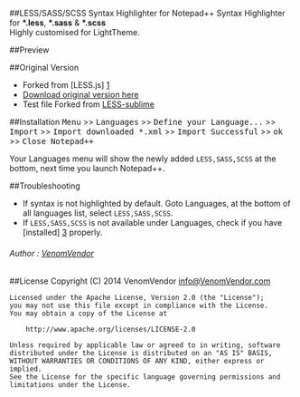 ##LESS/SASS/SCSS Syntax Highlighter for Notepad++
  Syntax Highlighter for **\*.less**, **\*.sass** & **\*.scss**<br> Highly customised for LightTheme.

##Preview


##Original Version
 - Forked from [LESS.js] [1]
 - [Download original version here][2]
 - Test file Forked from [LESS-sublime][4]

##Installation
<kbd>Menu</kbd> >> <kbd>Languages</kbd> >> <kbd>Define your Language...</kbd> >> <kbd>Import</kbd> >> <kbd>Import downloaded *.xml</kbd> >> <kbd>Import Successful</kbd> >> <kbd>ok</kbd> >> <kbd>Close Notepad++</kbd>
 

Your Languages menu will show the newly added `LESS,SASS,SCSS` at the bottom, next time you launch Notepad++. 

##Troubleshooting
 - If syntax is not highlighted by default. Goto Languages, at the bottom of all languages list, select `LESS,SASS,SCSS`.
 - If `LESS,SASS,SCSS` is not available under Languages, check if you have [installed] [3] properly.

###### Author : [VenomVendor](https://www.google.com/#newwindow=1&q=VenomVendor "Find me on Google")

##License
	Copyright (C) 2014 VenomVendor <info@VenomVendor.com>

	Licensed under the Apache License, Version 2.0 (the "License");
	you may not use this file except in compliance with the License.
	You may obtain a copy of the License at

		http://www.apache.org/licenses/LICENSE-2.0

	Unless required by applicable law or agreed to in writing, software
	distributed under the License is distributed on an "AS IS" BASIS,
	WITHOUT WARRANTIES OR CONDITIONS OF ANY KIND, either express or implied.
	See the License for the specific language governing permissions and
	limitations under the License.
	
[1]: http://sourceforge.net/apps/mediawiki/notepad-plus/index.php?title=User_Defined_Language_Files#L
[2]: http://notepad-plus.sourceforge.net/commun/userDefinedLang/less.xml
[3]: #Installation
[4]: https://github.com/danro/LESS-sublime/blob/master/tests.less